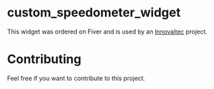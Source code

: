 # custom_speedometer_widget

This widget was ordered on Fiver and is used by an [Innovaitec](https://github.com/Innovaitec0) project.

# Contributing
Feel free if you want to contribute to this project.